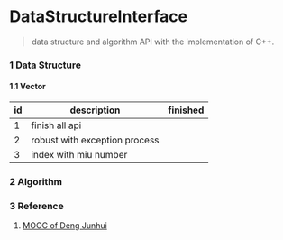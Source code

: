 # DataStructureInterface

> data structure and algorithm API with the implementation of C++.

### 1 Data Structure

#### 1.1 Vector

|id|description|finished|
|-|-|-|
|1 |finish all api| |
|2 |robust with exception process| |
|3 |index with miu number| |

### 2 Algorithm

### 3 Reference

1. [MOOC of Deng Junhui](https://dsa.cs.tsinghua.edu.cn/~deng/ds/dsacpp/index.htm)
